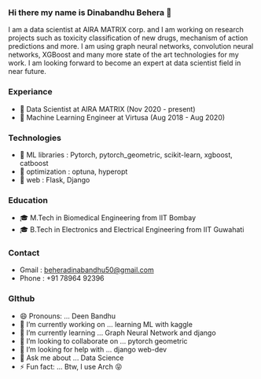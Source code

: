 ### Hi there my name is Dinabandhu Behera :raised_hands:

I am a data scientist at AIRA MATRIX corp. and I am working on research projects such as toxicity classification of new drugs, mechanism of action predictions and more. I am using graph neural networks, convolution neural networks, XGBoost and many more state of the art technologies for my work. I am looking forward to become an expert at data scientist field in near future. 

### Experiance
- :robot: Data Scientist at AIRA MATRIX (Nov 2020 - present)
- :robot: Machine Learning Engineer at Virtusa (Aug 2018 - Aug 2020)

### Technologies
- 🌟 ML libraries : Pytorch, pytorch_geometric, scikit-learn, xgboost, catboost
- 🌟 optimization : optuna, hyperopt
- 🌟 web : Flask, Django

### Education
- :mortar_board: M.Tech in Biomedical Engineering from IIT Bombay 
- :mortar_board: B.Tech in Electronics and Electrical Engineering from IIT Guwahati

### Contact
- Gmail : beheradinabandhu50@gmail.com
- Phone : +91 78964 92396

### GIthub
- 😄 Pronouns: ... Deen Bandhu
- 🔭 I’m currently working on ... learning ML with kaggle
- 🌱 I’m currently learning ... Graph Neural Network and django
- 👯 I’m looking to collaborate on ... pytorch geometric
- 🤔 I’m looking for help with ... django web-dev
- 💬 Ask me about ... Data Science
- ⚡ Fun fact: ... Btw, I use Arch  :stuck_out_tongue_closed_eyes:
